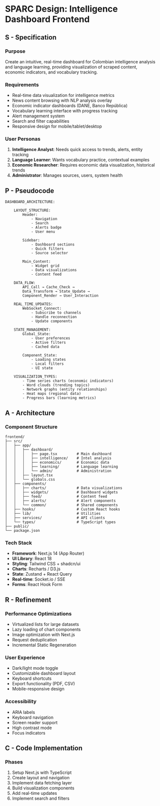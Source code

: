# SPARC Design: Intelligence Dashboard Frontend

## S - Specification

### Purpose
Create an intuitive, real-time dashboard for Colombian intelligence analysis and language learning, providing visualization of scraped content, economic indicators, and vocabulary tracking.

### Requirements
- Real-time data visualization for intelligence metrics
- News content browsing with NLP analysis overlay
- Economic indicator dashboards (DANE, Banco República)
- Vocabulary learning interface with progress tracking
- Alert management system
- Search and filter capabilities
- Responsive design for mobile/tablet/desktop

### User Personas
1. **Intelligence Analyst**: Needs quick access to trends, alerts, entity tracking
2. **Language Learner**: Wants vocabulary practice, contextual examples
3. **Economic Researcher**: Requires economic data visualization, historical trends
4. **Administrator**: Manages sources, users, system health

## P - Pseudocode

```
DASHBOARD_ARCHITECTURE:

    LAYOUT_STRUCTURE:
        Header:
            - Navigation
            - Search
            - Alerts badge
            - User menu

        Sidebar:
            - Dashboard sections
            - Quick filters
            - Source selector

        Main_Content:
            - Widget grid
            - Data visualizations
            - Content feed

    DATA_FLOW:
        API_Call → Cache_Check →
        Data_Transform → State_Update →
        Component_Render → User_Interaction

    REAL_TIME_UPDATES:
        WebSocket_Connect:
            - Subscribe to channels
            - Handle reconnection
            - Update components

    STATE_MANAGEMENT:
        Global_State:
            - User preferences
            - Active filters
            - Cached data

        Component_State:
            - Loading states
            - Local filters
            - UI state

    VISUALIZATION_TYPES:
        - Time series charts (economic indicators)
        - Word clouds (trending topics)
        - Network graphs (entity relationships)
        - Heat maps (regional data)
        - Progress bars (learning metrics)
```

## A - Architecture

### Component Structure
```
frontend/
├── src/
│   ├── app/
│   │   ├── dashboard/
│   │   │   ├── page.tsx         # Main dashboard
│   │   │   ├── intelligence/    # Intel analysis
│   │   │   ├── economics/       # Economic data
│   │   │   ├── learning/        # Language learning
│   │   │   └── admin/           # Administration
│   │   ├── layout.tsx
│   │   └── globals.css
│   ├── components/
│   │   ├── charts/              # Data visualizations
│   │   ├── widgets/             # Dashboard widgets
│   │   ├── feed/                # Content feed
│   │   ├── alerts/              # Alert components
│   │   └── common/              # Shared components
│   ├── hooks/                   # Custom React hooks
│   ├── lib/                     # Utilities
│   ├── services/                # API clients
│   └── types/                   # TypeScript types
├── public/
└── package.json
```

### Tech Stack
- **Framework**: Next.js 14 (App Router)
- **UI Library**: React 18
- **Styling**: Tailwind CSS + shadcn/ui
- **Charts**: Recharts / D3.js
- **State**: Zustand + React Query
- **Real-time**: Socket.io / SSE
- **Forms**: React Hook Form

## R - Refinement

### Performance Optimizations
- Virtualized lists for large datasets
- Lazy loading of chart components
- Image optimization with Next.js
- Request deduplication
- Incremental Static Regeneration

### User Experience
- Dark/light mode toggle
- Customizable dashboard layout
- Keyboard shortcuts
- Export functionality (PDF, CSV)
- Mobile-responsive design

### Accessibility
- ARIA labels
- Keyboard navigation
- Screen reader support
- High contrast mode
- Focus indicators

## C - Code Implementation

### Phases
1. Setup Next.js with TypeScript
2. Create layout and navigation
3. Implement data fetching layer
4. Build visualization components
5. Add real-time updates
6. Implement search and filters